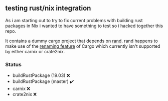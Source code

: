 ## testing rust/nix integration

As i am starting out to try to fix current problems with building rust packages
in Nix i wanted to have something to test so i hacked together this repo.

It contains a dummy cargo project that depends on [rand](https://github.com/rust-random/rand). 
rand happens to make use of the [renaming feature](https://doc.rust-lang.org/cargo/reference/specifying-dependencies.html#renaming-dependencies-in-cargotoml)
of Cargo which currently isn't supported by either carnix or crate2nix.

### Status

- buildRustPackage (19.03) :x:
- buildRustPackage (master) :heavy_check_mark:
- carnix :x:
- crate2nix :x:
